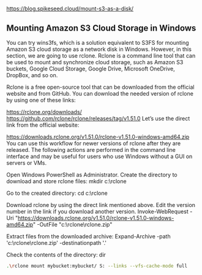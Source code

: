 # **[](https://www.nakivo.com/blog/mount-amazon-s3-as-a-drive-how-to-guide/)**

<https://blog.spikeseed.cloud/mount-s3-as-a-disk/>

## Mounting Amazon S3 Cloud Storage in Windows

You can try wins3fs, which is a solution equivalent to S3FS for mounting Amazon S3 cloud storage as a network disk in Windows. However, in this section, we are going to use rclone. Rclone is a command line tool that can be used to mount and synchronize cloud storage, such as Amazon S3 buckets, Google Cloud Storage, Google Drive, Microsoft OneDrive, DropBox, and so on.

Rclone is a free open-source tool that can be downloaded from the official website and from GitHub. You can download the needed version of rclone by using one of these links:

<https://rclone.org/downloads/>
<https://github.com/rclone/rclone/releases/tag/v1.51.0>
Let’s use the direct link from the official website:

<https://downloads.rclone.org/v1.51.0/rclone-v1.51.0-windows-amd64.zip>
You can use this workflow for newer versions of rclone after they are released. The following actions are performed in the command line interface and may be useful for users who use Windows without a GUI on servers or VMs.

Open Windows PowerShell as Administrator.
Create the directory to download and store rclone files:
mkdir c:\rclone

Go to the created directory:
cd c:\rclone

Download rclone by using the direct link mentioned above. Edit the version number in the link if you download another version.
Invoke-WebRequest -Uri "<https://downloads.rclone.org/v1.51.0/rclone-v1.51.0-windows-amd64.zip>" -OutFile "c:\rclone\rclone.zip"

Extract files from the downloaded archive:
Expand-Archive -path 'c:\rclone\rclone.zip' -destinationpath '.\'

Check the contents of the directory:
dir

```bash
.\rclone mount mybucket:mybucket/ S: --links --vfs-cache-mode full
```
